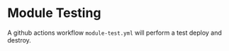 # Module Testing

A github actions workflow `module-test.yml` will perform a test deploy and destroy.